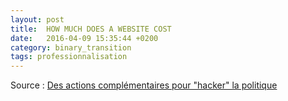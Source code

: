 ```yaml
---
layout: post
title:  HOW MUCH DOES A WEBSITE COST
date:   2016-04-09 15:35:44 +0200
category: binary_transition
tags: professionnalisation
---
```



Source : [Des actions complémentaires pour "hacker" la politique][huffingtonpost.fr]


[huffingtonpost.fr]: http://fr.slideshare.net/openscop/modles-conomiques-des-tiers-lieux-bilan-openscop



